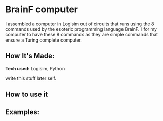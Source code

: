 # BrainF computer
I assembled a computer in Logisim out of circuits that runs using the 8 commands used by the esoteric programming language BrainF. I for my computer to have these 8 commands as they are simple commands that ensure a Turing complete computer.

## How It's Made:

**Tech used:** Logisim, Python

write this stuff later self.

## How to use it

## Examples:

